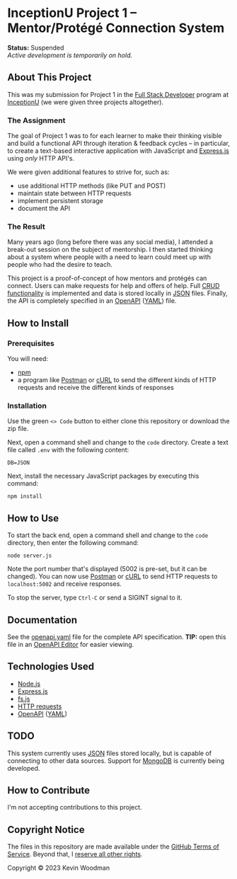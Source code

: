 # InceptionU Project 1 &ndash; Mentor/Protégé Connection System

**Status:**  Suspended<br />
*Active development is temporarily on hold.*

## About This Project

This was my submission for Project 1 in the [Full Stack Developer](https://www.inceptionu.com/full-stack-developer-program/) program at [InceptionU](https://www.inceptionu.com/) (we were given three projects altogether).

### The Assignment

The goal of Project 1 was to for each learner to make their thinking visible and build a functional API through iteration &amp; feedback cycles &ndash; in particular, to create a text-based interactive application with JavaScript and [Express.js](https://expressjs.com/) using *only* HTTP API's.

We were given additional features to strive for, such as:

- use additional HTTP methods (like PUT and POST)
- maintain state between HTTP requests
- implement persistent storage
- document the API

### The Result

Many years ago (long before there was any social media), I attended a break-out session on the subject of mentorship.  I then started thinking about a system where people with a need to learn could meet up with people who had the desire to teach.

This project is a proof-of-concept of how mentors and protégés can connect.  Users can make requests for help and offers of help.  Full [CRUD functionality](https://en.wikipedia.org/wiki/Create,_read,_update_and_delete) is implemented and data is stored locally in [JSON](https://www.json.org/json-en.html) files.  Finally, the API is completely specified in an [OpenAPI](https://www.openapis.org/) ([YAML](https://yaml.org/)) file.

## How to Install

### Prerequisites

You will need:

- [npm](https://www.npmjs.com/package/npm)
- a program like [Postman](https://www.postman.com/downloads/) or [cURL](https://curl.se/) to send the different kinds of HTTP requests and receive the different kinds of responses

### Installation

Use the green `<> Code` button to either clone this repository or download the zip file.

Next, open a command shell and change to the `code` directory.  Create a text file called `.env` with the following content:

```
DB=JSON
```

Next, install the necessary JavaScript packages by executing this command:

```
npm install
```

## How to Use

To start the back end, open a command shell and change to the `code` directory, then enter the following command:

`node server.js`

Note the port number that's displayed (5002 is pre-set, but it can be changed).  You can now use [Postman](https://www.postman.com/downloads/) or [cURL](https://curl.se/) to send HTTP requests to `localhost:5002` and receive responses.

To stop the server, type `Ctrl-C` or send a SIGINT signal to it.

## Documentation

See the [openapi.yaml](openapi.yaml) file for the complete API specification.  **TIP:**  open this file in an [OpenAPI Editor](https://editor.swagger.io/?url=https://raw.githubusercontent.com/kwoodman1970/InceptionU-Project1/main/openapi.yaml) for easier viewing.

## Technologies Used

- [Node.js](https://nodejs.org/)
- [Express.js](https://expressjs.com/)
- [fs.js](https://www.npmjs.com/package/fs-js)
- [HTTP requests](https://developer.mozilla.org/en-US/docs/Web/HTTP/Methods)
- [OpenAPI](https://www.openapis.org/) ([YAML](https://yaml.org/))

## TODO

This system currently uses [JSON](https://www.json.org/json-en.html) files stored locally, but is capable of connecting to other data sources.  Support for [MongoDB](https://www.mongodb.com/) is currently being developed.

## How to Contribute

I'm not accepting contributions to this project.

## Copyright Notice

The files in this repository are made available under the [GitHub Terms of Service](https://docs.github.com/en/site-policy/github-terms/github-terms-of-service#5-license-grant-to-other-users).  Beyond that, I [reserve all other rights](https://choosealicense.com/no-permission/).

Copyright &copy; 2023 Kevin Woodman
